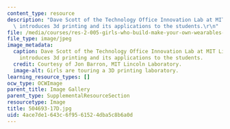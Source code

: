 ```yaml
---
content_type: resource
description: "Dave Scott of the Technology Office Innovation Lab at MIT Lincoln Laboratory\
  \ introduces 3d printing and its applications to the students.\r\n"
file: /media/courses/res-2-005-girls-who-build-make-your-own-wearables-workshop-spring-2015/4ace7de1643c6f9561524dba5c8b6a0d_504693-17D.jpg
file_type: image/jpeg
image_metadata:
  caption: Dave Scott of the Technology Office Innovation Lab at MIT Lincoln Laboratory
    introduces 3d printing and its applications to the students.
  credit: Courtesy of Jon Barron, MIT Lincoln Laboratory.
  image-alt: Girls are touring a 3D printing laboratory.
learning_resource_types: []
ocw_type: OCWImage
parent_title: Image Gallery
parent_type: SupplementalResourceSection
resourcetype: Image
title: 504693-17D.jpg
uid: 4ace7de1-643c-6f95-6152-4dba5c8b6a0d
---
```

